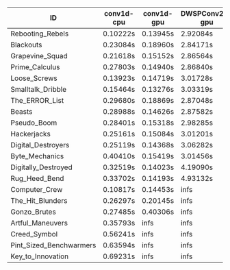 |ID|conv1d-cpu|conv1d-gpu|DWSPConv2D-gpu|gemm-gpu|avg|
|-|-|-|-|-|-|
|Rebooting_Rebels|0.10222s|0.13945s|2.92084s|1.71996s|1.22062s|
|Blackouts|0.23084s|0.18960s|2.84171s|1.69369s|1.23896s|
|Grapevine_Squad|0.21618s|0.15152s|2.86564s|1.72625s|1.23990s|
|Prime_Calculus|0.27803s|0.14940s|2.86840s|1.70991s|1.25144s|
|Loose_Screws|0.13923s|0.14719s|3.01728s|1.78981s|1.27337s|
|Smalltalk_Dribble|0.15464s|0.13276s|3.03319s|1.90851s|1.30728s|
|The_ERROR_List|0.29680s|0.18869s|2.87048s|1.90736s|1.31583s|
|Beasts|0.28988s|0.14626s|2.87582s|1.95843s|1.31760s|
|Pseudo_Boom|0.28401s|0.15318s|2.98285s|1.93455s|1.33865s|
|Hackerjacks|0.25161s|0.15084s|3.01201s|1.95745s|1.34297s|
|Digital_Destroyers|0.25119s|0.14368s|3.06282s|1.93129s|1.34724s|
|Byte_Mechanics|0.40410s|0.15419s|3.01456s|1.91363s|1.37162s|
|Digitally_Destroyed|0.32519s|0.14023s|4.19090s|2.53020s|1.79663s|
|Rug_Heed_Bend|0.33702s|0.14193s|4.93132s|4.36967s|2.44499s|
|Computer_Crew|0.10817s|0.14453s|infs|4.37653s|infs|
|The_Hit_Blunders|0.26297s|0.20145s|infs|1.96764s|infs|
|Gonzo_Brutes|0.27485s|0.40306s|infs|4.38142s|infs|
|Artful_Maneuvers|0.35793s|infs|infs|4.43748s|infs|
|Creed_Symbol|0.56241s|infs|infs|4.43768s|infs|
|Pint_Sized_Benchwarmers|0.63594s|infs|infs|4.48807s|infs|
|Key_to_Innovation|0.69231s|infs|infs|4.43092s|infs|
